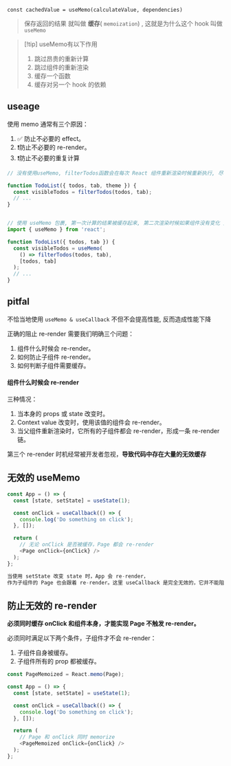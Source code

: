 `const cachedValue = useMemo(calculateValue, dependencies)`

> 保存返回的结果 就叫做 **缓存**( `memoization`) , 这就是为什么这个 hook 叫做 `useMemo` 


>[!tip] useMemo有以下作用
>1. 跳过昂贵的重新计算   
>2. 跳过组件的重新渲染
>3. 缓存一个函数
>4. 缓存对另一个 hook 的依赖


## useage

使用 memo 通常有三个原因：
1.  ✅ 防止不必要的 effect。
2.  ❗️防止不必要的 re-render。
3.  ❗️防止不必要的重复计算

```js
// 没有使用useMemo, filterTodos函数会在每次 React 组件重新渲染时候重新执行, 尽管结果值没有发生变化, 大多数情况下计算会很快, 但是在昂贵的计算下会造成不必要的性能开销

function TodoList({ todos, tab, theme }) {
  const visibleTodos = filterTodos(todos, tab);
  // ...
}


// 使用 useMemo 包裹, 第一次计算的结果被缓存起来, 第二次渲染时候如果组件没有变化 则跳过这个 filterTodos 函数的执行
import { useMemo } from 'react';

function TodoList({ todos, tab }) {
  const visibleTodos = useMemo(
    () => filterTodos(todos, tab),
    [todos, tab]
  );
  // ...
}

```


## pitfal
不恰当地使用 `useMemo & useCallback` 不但不会提高性能, 反而造成性能下降

正确的阻止 re-render 需要我们明确三个问题：

1.  组件什么时候会 re-render。
2.  如何防止子组件 re-render。
3.  如何判断子组件需要缓存。

#### 组件什么时候会 re-render

三种情况：

1.  当本身的 props 或 state 改变时。
2.  Context value 改变时，使用该值的组件会 re-render。
3.  当父组件重新渲染时，它所有的子组件都会 re-render，形成一条 re-render 链。

第三个 re-render 时机经常被开发者忽视，**导致代码中存在大量的无效缓存**

  
## 无效的 useMemo

```js
const App = () => {
  const [state, setState] = useState(1);

  const onClick = useCallback(() => {
    console.log('Do something on click');
  }, []);

  return (
	// 无论 onClick 是否被缓存，Page 都会 re-render 
    <Page onClick={onClick} />
  );
};

当使用 setState 改变 state 时，App 会 re-render，
作为子组件的 Page 也会跟着 re-render。这里 useCallback 是完全无效的，它并不能阻止 Page 的 re-render。


```


## 防止无效的 re-render
**必须同时缓存 onClick 和组件本身，才能实现 Page 不触发 re-render。**

必须同时满足以下两个条件，子组件才不会 re-render：
1.  子组件自身被缓存。
2.  子组件所有的 prop 都被缓存。

```js
const PageMemoized = React.memo(Page);

const App = () => {
  const [state, setState] = useState(1);

  const onClick = useCallback(() => {
    console.log('Do something on click');
  }, []);

  return (
    // Page 和 onClick 同时 memorize
    <PageMemoized onClick={onClick} />
  );
};

```